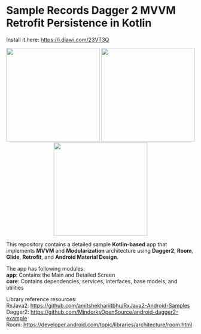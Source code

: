 # Sample Records Dagger 2 MVVM Retrofit Persistence in Kotlin

Install it here: https://i.diawi.com/23VT3Q

<p align="center">
  <img src="https://raw.githubusercontent.com/rjcristy/Sample-Records-with-Dagger-2-MVVM-Retrofit-Persistence/master/images/Screenshot_2019-09-17-09-42-16-439_com.dearwolves.samplerecords.png" width="250">
  <img src="https://raw.githubusercontent.com/rjcristy/Sample-Records-with-Dagger-2-MVVM-Retrofit-Persistence/master/images/Screenshot_2019-09-17-09-42-20-080_com.dearwolves.samplerecords.png" width="250">
  <img src="https://raw.githubusercontent.com/rjcristy/Sample-Records-with-Dagger-2-MVVM-Retrofit-Persistence/master/images/Screenshot_2019-09-17-09-43-17-124_com.dearwolves.samplerecords.png" width="250">
</p>

This repository contains a detailed sample **Kotlin-based** app that implements **MVVM** and **Modularization** architecture using **Dagger2**, **Room**, **Glide**, **Retrofit**, and **Android Material Design**.

The app has following modules:  
**app**: Contains the Main and Detailed Screen  
**core**: Contains dependencies, services, interfaces, base models, and utilities 

Library reference resources:  
RxJava2: https://github.com/amitshekhariitbhu/RxJava2-Android-Samples  
Dagger2: https://github.com/MindorksOpenSource/android-dagger2-example  
Room: https://developer.android.com/topic/libraries/architecture/room.html
 

